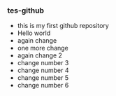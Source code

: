 ### tes-github
* this is my first github repository
* Hello world
* again change
* one more change
* again change 2
* change number 3
* change number 4
* change number 5
* change number 6
